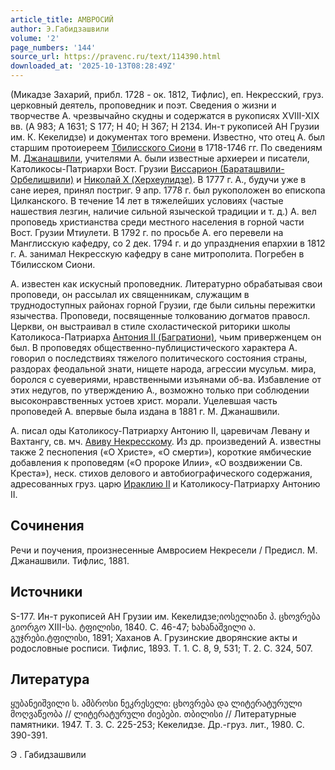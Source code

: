 ```yaml
---
article_title: АМВРОСИЙ
author: Э.Габидзашвили
volume: '2'
page_numbers: '144'
source_url: https://pravenc.ru/text/114390.html
downloaded_at: '2025-10-13T08:28:49Z'
---
```


(Микадзе Захарий, прибл. 1728 - ок. 1812, Тифлис), еп. Некресский, груз. церковный деятель, проповедник и поэт. Сведения о жизни и творчестве А. чрезвычайно скудны и содержатся в рукописях XVIII-XIX вв. (A 983; A 1631; S 177; H 40; H 367; H 2134. Ин-т рукописей АН Грузии им. К. Кекелидзе) и документах того времени. Известно, что отец А. был старшим протоиереем [Тбилисского Сиони](<https://pravenc.ru/text/Тбилисского Сиони.html>) в 1718-1746 гг. По сведениям М. [Джанашвили](https://pravenc.ru/text/Джанашвили.html), учителями А. были известные архиереи и писатели, Католикосы-Патриархи Вост. Грузии [Виссарион (Бараташвили-Орбелишвили)](<https://pravenc.ru/text/Виссарион (Бараташвили-Орбелишвили).html>) и [Николай X (Херхеулидзе)](<https://pravenc.ru/text/Николай X (Херхеулидзе).html>). В 1777 г. А., будучи уже в сане иерея, принял постриг. 9 апр. 1778 г. был рукоположен во епископа Цилканского. В течение 14 лет в тяжелейших условиях (частые нашествия лезгин, наличие сильной языческой традиции и т. д.) А. вел проповедь христианства среди местного населения в горной части Вост. Грузии Мтиулети. В 1792 г. по просьбе А. его перевели на Манглисскую кафедру, со 2 дек. 1794 г. и до упразднения епархии в 1812 г. А. занимал Некресскую кафедру в сане митрополита. Погребен в Тбилисском Сиони.

А. известен как искусный проповедник. Литературно обрабатывая свои проповеди, он рассылал их священникам, служащим в труднодоступных районах горной Грузии, где были сильны пережитки язычества. Проповеди, посвященные толкованию догматов правосл. Церкви, он выстраивал в стиле схоластической риторики школы Католикоса-Патриарха [Антония II (Багратиони)](<https://pravenc.ru/text/Антония II (Багратиони).html>), чьим приверженцем он был. В проповедях общественно-публицистического характера А. говорил о последствиях тяжелого политического состояния страны, раздорах феодальной знати, нищете народа, агрессии мусульм. мира, боролся с суевериями, нравственными изъянами об-ва. Избавление от этих недугов, по утверждению А., возможно только при соблюдении высоконравственных устоев христ. морали. Уцелевшая часть проповедей А. впервые была издана в 1881 г. М. Джанашвили.

А. писал оды Католикосу-Патриарху Антонию II, царевичам Левану и Вахтангу, св. мч. [Авиву Некресскому](<https://pravenc.ru/text/Авиву Некресскому.html>). Из др. произведений А. известны также 2 песнопения («О Христе», «О смерти»), короткие ямбические добавления к проповедям («О пророке Илии», «О воздвижении Св. Креста»), неск. стихов делового и автобиографического содержания, адресованных груз. царю [Ираклию II](<https://pravenc.ru/text/Ираклию II.html>) и Католикосу-Патриарху Антонию II.

## Сочинения

Речи и поучения, произнесенные Амвросием Некресели / Предисл. М. Джанашвили. Тифлис, 1881.

## Источники

S-177. Ин-т рукописей АН Грузии им. Кекелидзе;იოსელიანი პ. ცხოვრება გიორგო XIII-სა. ტფილისი, 1840. С. 46-47; ხახანაშვილი ა. გუჯრები.ტფილისი, 1891; Хаханов А. Грузинские дворянские акты и родословные росписи. Тифлис, 1893. Т. 1. С. 8, 9, 531; Т. 2. С. 324, 507.

## Литература

ყუბანეიშვილი ს. ამბროსი ნეკრესელი: ცხოვრება და ლიტერატურული მოღვაწეობა // ლიტერატურული ძიებები. თბილისი // Литературные памятники. 1947. Т. 3. С. 225-253; Кекелидзе. Др.-груз. лит., 1980. С. 390-391.

Э .  Габидзашвили
